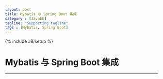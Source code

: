 ```yaml
---
layout: post
title: Mybatis 与 Spring Boot 集成
category : [JavaEE]
tagline: "Supporting tagline"
tags : [Mybatis, Spring Boot]
---
```

{% include JB/setup %}
# Mybatis 与 Spring Boot 集成
---


<!--break-->

